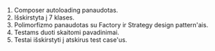 1. Composer autoloading panaudotas.
2. Išskirstyta į 7 klases. 
3. Polimorfizmo panaudotas su Factory ir Strategy design pattern'ais.
4. Testams duoti skaitomi pavadinimai.
5. Testai išskirstyti į atskirus test case'us.
